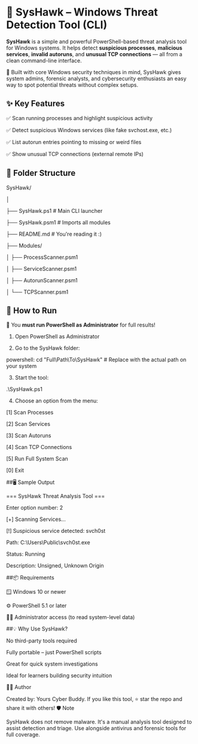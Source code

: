 # 🦅 SysHawk – Windows Threat Detection Tool (CLI)

**SysHawk** is a simple and powerful PowerShell-based threat analysis tool for Windows systems. It helps detect **suspicious processes**, **malicious services**, **invalid autoruns**, and **unusual TCP connections** — all from a clean command-line interface.

🧠 Built with core Windows security techniques in mind, SysHawk gives system admins, forensic analysts, and cybersecurity enthusiasts an easy way to spot potential threats without complex setups.

## ✨ Key Features

✅ Scan running processes and highlight suspicious activity

✅ Detect suspicious Windows services (like fake svchost.exe, etc.)

✅ List autorun entries pointing to missing or weird files

✅ Show unusual TCP connections (external remote IPs)

## 📁 Folder Structure

SysHawk/

│

├── SysHawk.ps1 # Main CLI launcher

├── SysHawk.psm1 # Imports all modules

├── README.md # You're reading it :)

├── Modules/

│ ├── ProcessScanner.psm1

│ ├── ServiceScanner.psm1

│ ├── AutorunScanner.psm1

│ └── TCPScanner.psm1

## 🚀 How to Run

🛑 You **must run PowerShell as Administrator** for full results!

1. Open PowerShell as Administrator

2. Go to the SysHawk folder:

  powershell: cd "Full\Path\To\SysHawk" # Replace with the actual path on your system

3. Start the tool:

.\SysHawk.ps1

4. Choose an option from the menu:

[1] Scan Processes

[2] Scan Services

[3] Scan Autoruns

[4] Scan TCP Connections

[5] Run Full System Scan

[0] Exit

##🖥️ Sample Output

=== SysHawk Threat Analysis Tool ===

Enter option number: 2

[+] Scanning Services...

[!] Suspicious service detected: svch0st

  Path: C:\Users\Public\svch0st.exe

  Status: Running

  Description: Unsigned, Unknown Origin

##📦 Requirements

🪟 Windows 10 or newer

⚙️ PowerShell 5.1 or later

👨‍💻 Administrator access (to read system-level data)

##💡 Why Use SysHawk?

No third-party tools required

Fully portable – just PowerShell scripts

Great for quick system investigations

Ideal for learners building security intuition

🙋‍♂️ Author

Created by: Yours Cyber Buddy.
If you like this tool, ⭐️ star the repo and share it with others!
🛡️ Note

SysHawk does not remove malware. It's a manual analysis tool designed to assist detection and triage. Use alongside antivirus and forensic tools for full coverage.
